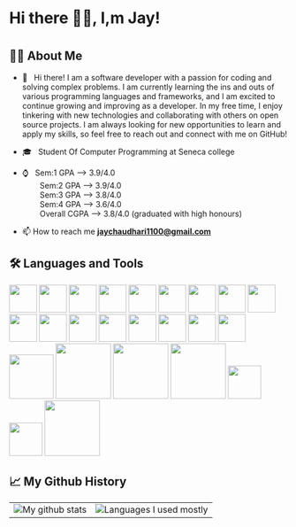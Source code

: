### <h1>Hi there 👋🏽, I,m Jay!<h1>


<h2> 👦🏽 About Me </h2>

- 🤩 &nbsp; Hi there! I am a software developer with a passion for coding and solving complex problems. I am currently learning the ins and outs of various        programming languages and frameworks, and I am excited to continue growing and improving as a developer. In my free time, I enjoy tinkering with new technologies and   collaborating with others on open source projects. I am always looking for new opportunities to learn and apply my skills, so feel free to reach out and connect with     me on GitHub!

- 🎓 &nbsp; Student Of Computer Programming at Seneca college
- ⌚ &nbsp; Sem:1 GPA --> 3.9/4.0 <br>
  &nbsp;&nbsp;&nbsp;&nbsp;&nbsp;&nbsp;&nbsp; Sem:2 GPA --> 3.9/4.0 <br>
  &nbsp;&nbsp;&nbsp;&nbsp;&nbsp;&nbsp;&nbsp; Sem:3 GPA --> 3.8/4.0 <br>
  &nbsp;&nbsp;&nbsp;&nbsp;&nbsp;&nbsp;&nbsp; Sem:4 GPA --> 3.6/4.0 <br>
  &nbsp;&nbsp;&nbsp;&nbsp;&nbsp;&nbsp;&nbsp; Overall CGPA --> 3.8/4.0 (graduated with high honours)
- 📫 How to reach me **jaychaudhari1100@gmail.com**  
  
<h2>🛠 Languages and Tools</h2>
<p><img width="50" src="https://cdn.jsdelivr.net/gh/devicons/devicon/icons/c/c-original.svg" />&nbsp;<img width="50" src="https://cdn.jsdelivr.net/gh/devicons/devicon/icons/cplusplus/cplusplus-original.svg" />&nbsp;<img width="50" src="https://cdn.jsdelivr.net/gh/devicons/devicon/icons/html5/html5-original-wordmark.svg" />&nbsp;<img width="50" src="https://cdn.jsdelivr.net/gh/devicons/devicon/icons/css3/css3-original-wordmark.svg" />&nbsp;<img width="50" src="https://cdn.jsdelivr.net/gh/devicons/devicon/icons/javascript/javascript-original.svg" />&nbsp;<img width="50" src="https://cdn.jsdelivr.net/gh/devicons/devicon/icons/mysql/mysql-original-wordmark.svg" />&nbsp;<img width="50" src="https://cdn.jsdelivr.net/gh/devicons/devicon/icons/postgresql/postgresql-original-wordmark.svg" />&nbsp;<img width="50" src="https://cdn.jsdelivr.net/gh/devicons/devicon/icons/bootstrap/bootstrap-original-wordmark.svg" />&nbsp;<img width="50" src="https://cdn.jsdelivr.net/gh/devicons/devicon/icons/react/react-original-wordmark.svg" />&nbsp;<img width="50" src="https://cdn.jsdelivr.net/gh/devicons/devicon/icons/jquery/jquery-original-wordmark.svg" />&nbsp;<img width="50" src="https://cdn.jsdelivr.net/gh/devicons/devicon/icons/nodejs/nodejs-original-wordmark.svg" />&nbsp;<img width="50" src="https://cdn.jsdelivr.net/gh/devicons/devicon/icons/express/express-original-wordmark.svg" />&nbsp;<img width="50" src="https://cdn.jsdelivr.net/gh/devicons/devicon/icons/nextjs/nextjs-original-wordmark.svg" />&nbsp;<img width="50" src="https://cdn.jsdelivr.net/gh/devicons/devicon/icons/java/java-original-wordmark.svg" />&nbsp;<img width="50" src="https://cdn.jsdelivr.net/gh/devicons/devicon/icons/python/python-original-wordmark.svg" />&nbsp;<img width="50" src="https://cdn.iconscout.com/icon/premium/png-256-thumb/api-development-5-959374.png" />&nbsp;<img width="50" src="https://cdn.jsdelivr.net/gh/devicons/devicon/icons/vscode/vscode-original-wordmark.svg" />&nbsp;<img width="80" src="https://cdn.jsdelivr.net/gh/devicons/devicon/icons/visualstudio/visualstudio-plain-wordmark.svg" />&nbsp;<img width="100" src="https://cdn.jsdelivr.net/gh/devicons/devicon/icons/codepen/codepen-original-wordmark.svg"/>&nbsp;<img width="100" src="https://cdn.jsdelivr.net/gh/devicons/devicon/icons/atom/atom-original-wordmark.svg" />&nbsp;<img width="100" src="https://cdn.jsdelivr.net/gh/devicons/devicon/icons/handlebars/handlebars-original-wordmark.svg" />&nbsp;<img width="60" src="https://cdn.jsdelivr.net/gh/devicons/devicon/icons/jest/jest-plain.svg" />&nbsp;<img width="60" src="https://cdn.jsdelivr.net/gh/devicons/devicon/icons/putty/putty-original.svg" />&nbsp;<img width="100" src="https://cdn.jsdelivr.net/gh/devicons/devicon/icons/mongodb/mongodb-original-wordmark.svg" /></p>
  

<h2>📈 My Github History</h2>
 
 |       |  |
| :----: |    :----:   |
| ![My github stats](https://github-readme-stats.vercel.app/api?username=JayAtSeneca&show_icons=true&theme=radical)| ![Languages I used mostly](https://github-readme-stats.vercel.app/api/top-langs/?username=JayAtSeneca&layout=compact&theme=radical)|
